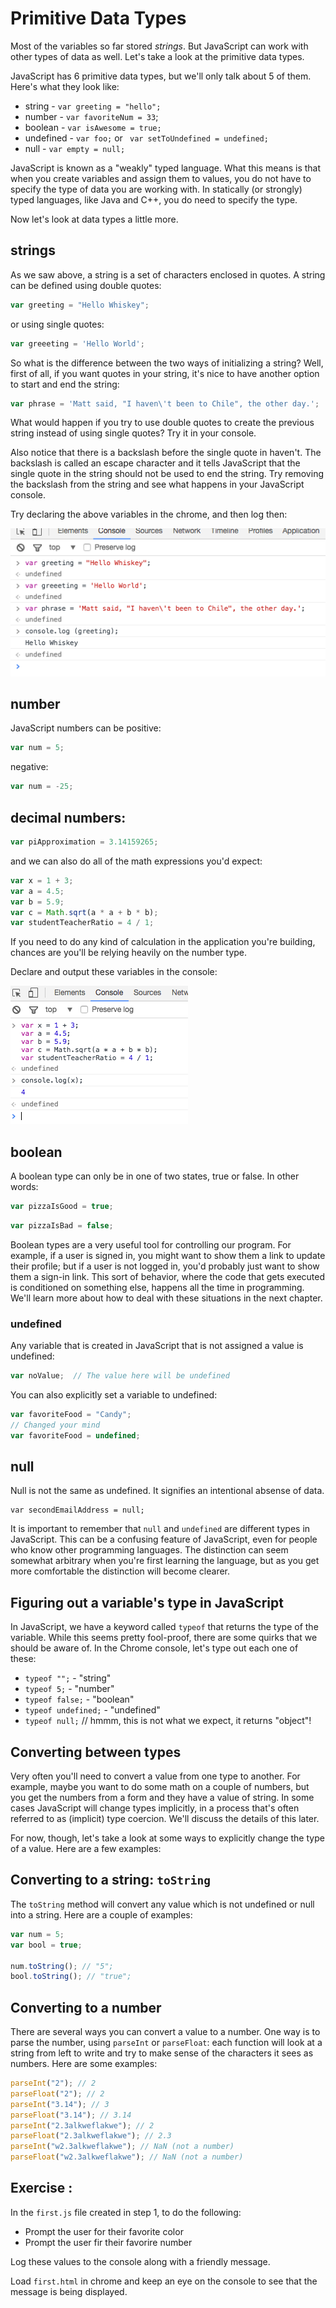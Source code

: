 # Primitive Data Types 

Most of the variables so far stored _strings_. But JavaScript can work with other types of data as well. Let's take a look at the primitive data types.

JavaScript has 6 primitive data types, but we'll only talk about 5 of them. Here's what they look like:

*   string - `var greeting = "hello";`
*   number - `var favoriteNum = 33`;
*   boolean - `var isAwesome = true;`
*   undefined - `var foo;` or ` var setToUndefined = undefined;`
*   null - `var empty = null;`

JavaScript is known as a "weakly" typed language. What this means is that when you create variables and assign them to values, you do not have to specify the type of data you are working with. In statically (or strongly) typed languages, like Java and C++, you do need to specify the type.

Now let's look at data types a little more.

## strings

As we saw above, a string is a set of characters enclosed in quotes. A string can be defined using double quotes:

~~~javascript
var greeting = "Hello Whiskey";
~~~

or using single quotes:

~~~javascript
var greeeting = 'Hello World';
~~~

So what is the difference between the two ways of initializing a string? Well, first of all, if you want quotes in your string, it's nice to have another option to start and end the string:

~~~javascript
var phrase = 'Matt said, "I haven\'t been to Chile", the other day.';
~~~

What would happen if you try to use double quotes to create the previous string instead of using single quotes? Try it in your console.

Also notice that there is a backslash before the single quote in haven't. The backslash is called an escape character and it tells JavaScript that the single quote in the string should not be used to end the string. Try removing the backslash from the string and see what happens in your JavaScript console.

Try declaring the above variables in the chrome, and then log then:

![](img/03x.png)

## number

JavaScript numbers can be positive:

~~~javascript
var num = 5;
~~~

negative:

~~~javascript
var num = -25;
~~~

## decimal numbers:

~~~javascript
var piApproximation = 3.14159265;
~~~

and we can also do all of the math expressions you'd expect:

~~~javascript
var x = 1 + 3;
var a = 4.5;
var b = 5.9;
var c = Math.sqrt(a * a + b * b);
var studentTeacherRatio = 4 / 1;
~~~

If you need to do any kind of calculation in the application you're building, chances are you'll be relying heavily on the number type.

Declare and output these variables in the console:

![](img/04x.png)

## boolean

A boolean type can only be in one of two states, true or false. In other words:

~~~javascript
var pizzaIsGood = true;
~~~

~~~javascript
var pizzaIsBad = false;
~~~

Boolean types are a very useful tool for controlling our program. For example, if a user is signed in, you might want to show them a link to update their profile; but if a user is not logged in, you'd probably just want to show them a sign-in link. This sort of behavior, where the code that gets executed is conditioned on something else, happens all the time in programming. We'll learn more about how to deal with these situations in the next chapter.

### undefined

Any variable that is created in JavaScript that is not assigned a value is undefined:

~~~javascript
var noValue;  // The value here will be undefined
~~~

You can also explicitly set a variable to undefined:

~~~javascript
var favoriteFood = "Candy";
// Changed your mind
var favoriteFood = undefined;
~~~

## null

Null is not the same as undefined. It signifies an intentional absense of data.

~~~
var secondEmailAddress = null;
~~~

It is important to remember that `null` and `undefined` are different types in JavaScript. This can be a confusing feature of JavaScript, even for people who know other programming languages. The distinction can seem somewhat arbitrary when you're first learning the language, but as you get more comfortable the distinction will become clearer. 

## Figuring out a variable's type in JavaScript

In JavaScript, we have a keyword called `typeof` that returns the type of the variable. While this seems pretty fool-proof, there are some quirks that we should be aware of. In the Chrome console, let's type out each one of these:

*   `typeof "";` - "string"
*   `typeof 5;` - "number"
*   `typeof false;` - "boolean"
*   `typeof undefined;` - "undefined"
*   `typeof null;` // hmmm, this is not what we expect, it returns "object"!

## Converting between types

Very often you'll need to convert a value from one type to another. For example, maybe you want to do some math on a couple of numbers, but you get the numbers from a form and they have a value of string. In some cases JavaScript will change types implicitly, in a process that's often referred to as (implicit) type coercion. We'll discuss the details of this later.

For now, though, let's take a look at some ways to explicitly change the type of a value. Here are a few examples:

## Converting to a string: `toString`

The `toString` method will convert any value which is not undefined or null into a string. Here are a couple of examples:

~~~javascript
var num = 5;
var bool = true;

num.toString(); // "5";
bool.toString(); // "true";
~~~

## Converting to a number

There are several ways you can convert a value to a number. One way is to parse the number, using `parseInt` or `parseFloat`: each function will look at a string from left to write and try to make sense of the characters it sees as numbers. Here are some examples:

~~~javascript
parseInt("2"); // 2
parseFloat("2"); // 2
parseInt("3.14"); // 3
parseFloat("3.14"); // 3.14
parseInt("2.3alkweflakwe"); // 2
parseFloat("2.3alkweflakwe"); // 2.3
parseInt("w2.3alkweflakwe"); // NaN (not a number)
parseFloat("w2.3alkweflakwe"); // NaN (not a number)
~~~


## Exercise : 

In the `first.js` file created in step 1, to do the following:

- Prompt the user for their favorite color
- Prompt the user fir their favorire number

Log these values to the console along with a friendly message.

Load `first.html` in chrome and keep an eye on the console to see that the message is being displayed.
